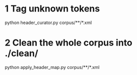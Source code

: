 # 1  Tag unknown tokens

python header_curator.py corpus/**/*.xml

# 2  Clean the whole corpus into ./clean/

python apply_header_map.py corpus/**/*.xml
